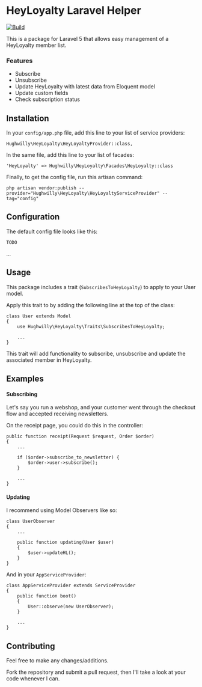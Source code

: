 # HeyLoyalty Laravel Helper
[![Build](https://travis-ci.org/hughwilly/heyloyalty.svg?branch=develop)](https://travis-ci.org/hughwilly/heyloyalty)

This is a package for Laravel 5 that allows easy management of a HeyLoyalty member list.

### Features
* Subscribe
* Unsubscribe
* Update HeyLoyalty with latest data from Eloquent model
* Update custom fields
* Check subscription status

## Installation
In your `config/app.php` file, add this line to your list of service providers:

```
Hughwilly\HeyLoyalty\HeyLoyaltyProvider::class,
```

In the same file, add this line to your list of facades:

```
'HeyLoyalty' => Hughwilly\HeyLoyalty\Facades\HeyLoyalty::class
```

Finally, to get the config file, run this artisan command:

```
php artisan vendor:publish --provider="Hughwilly\HeyLoyalty\HeyLoyaltyServiceProvider" --tag="config"
```

## Configuration
The default config file looks like this:

```
TODO
```

...

## Usage
This package includes a trait (`SubscribesToHeyLoyalty`) to apply to your User model.

Apply this trait to by adding the following line at the top of the class:

```
class User extends Model
{
    use Hughwilly\HeyLoyalty\Traits\SubscribesToHeyLoyalty;
    
    ...
}
```

This trait will add functionality to subscribe, unsubscribe and update the associated member in HeyLoyalty.

## Examples

#### Subscribing
Let's say you run a webshop, and your customer went through the checkout flow and accepted receiving newsletters.

On the receipt page, you could do this in the controller:

```
public function receipt(Request $request, Order $order)
{
    ...
    
    if ($order->subscribe_to_newsletter) {
        $order->user->subscribe();
    }
    
    ...
}
```

#### Updating
I recommend using Model Observers like so:

```
class UserObserver
{
    ...
    
    public function updating(User $user)
    {
        $user->updateHL();
    }
}
```

And in  your `AppServiceProvider`:

```
class AppServiceProvider extends ServiceProvider
{
    public function boot()
    {
        User::observe(new UserObserver);
    }
    
    ...
}
```

## Contributing
Feel free to make any changes/additions.

Fork the repository and submit a pull request, then I'll take a look at your code whenever I can.
